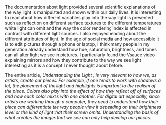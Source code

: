   The documentation about light provided several scientific explanations of the way light is manipulated and shown within our daily lives. It is interesting to read about how different variables play into the way light is presented such as reflection on different surface textures to the different temperatures white light can omit and the way the color rendering index is affected in contrast with different light sources. I also enjoyed reading about the different attributes of light. In the age of social media and how accessible it is to edit pictures through a phone or laptop, I think many people in my generation already understand how hue, saturation, brightness, and tones can all alter light we see in pictures. I particularly found the Vsauce video explaining mirrors and how they contribute to the way we see light interesting as it is a concept I never thought about before. 
  
  The entire article, <i> Understanding the Light <i>, is very relevant to how we, as artists, create our pieces. For example, if one tends to work with shadows a lot, the placement of the light and highlights is important to the realism of the piece. Colors also play into the effect of how they reflect off of surfaces and how each color mixes with one another. For digital art especially, since artists are working through a computer, they need to understand how their piece can differentiate the way people view it depending on their brightness level or the kind of light that their screen omits. Understanding the basis of what creates the images that we see can only help develop our pieces. 

